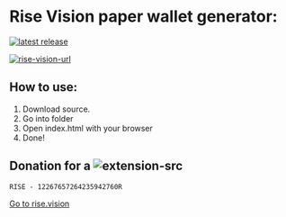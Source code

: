 # Rise Vision paper wallet generator:

[![latest release](https://badgen.net/github/release/spookiestevie/rise-paperwallet)][latestv]



[![rise-vision-url](https://i.gyazo.com/e28fbea4072ed0030b64af8b9be310a2.png)][rise-vision-url]
## How to use:

1. Download source.
2. Go into folder
3. Open index.html with your browser
4. Done!

## Donation for a ![extension-src](https://i.gyazo.com/082a59964320ef0fe4ac1f05bca5c60a.png)


~~~
RISE - 12267657264235942760R
~~~

[Go to rise.vision][rise-vision-url]

[latestv]: https://github.com/spookiestevie/rise-paperwallet/releases
[rise-vision-url]: https://rise.vision/
